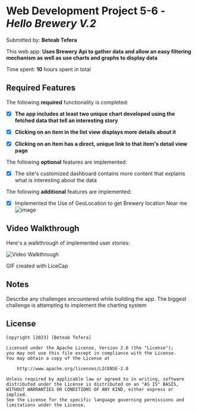 # Web Development Project 5-6 - *Hello Brewery V.2*

Submitted by: **Beteab Tefera**

This web app: **Uses Brewery Api to gather data and allow an easy filtering mechanism as well as use charts and graphs to display data**

Time spent: **10** hours spent in total

## Required Features

The following **required** functionality is completed:

- [x] **The app includes at least two unique chart developed using the fetched data that tell an interesting story**
- [x] **Clicking on an item in the list view displays more details about it**
- [x] **Clicking on an item has a direct, unique link to that item's detail view page**


The following **optional** features are implemented:

- [x] The site's customized dashboard contains more content that explains what is interesting about the data

The following **additional** features are implemented:
* [x] Implemented the Use of GeoLocation to get Brewery location Near me
![image](https://user-images.githubusercontent.com/88134569/228113664-3196c9fa-ff2d-403f-b32b-93948b92c8f7.png)

## Video Walkthrough

Here's a walkthrough of implemented user stories:

<img src='https://imgur.com/374XCLW.gif' title='Video Walkthrough' width='' alt='Video Walkthrough' />

<!-- Replace this with whatever GIF tool you used! -->
GIF created with LiceCap 
<!-- Recommended tools:
[Kap](https://getkap.co/) for macOS
[ScreenToGif](https://www.screentogif.com/) for Windows
[peek](https://github.com/phw/peek) for Linux. -->

## Notes

Describe any challenges encountered while building the app.
The biggest challenge is attempting to implement the charting system


## License

    Copyright [2023] [Beteab Tefera]

    Licensed under the Apache License, Version 2.0 (the "License");
    you may not use this file except in compliance with the License.
    You may obtain a copy of the License at

        http://www.apache.org/licenses/LICENSE-2.0

    Unless required by applicable law or agreed to in writing, software
    distributed under the License is distributed on an "AS IS" BASIS,
    WITHOUT WARRANTIES OR CONDITIONS OF ANY KIND, either express or implied.
    See the License for the specific language governing permissions and
    limitations under the License.
